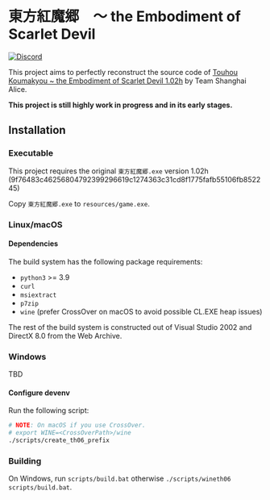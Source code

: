 # 東方紅魔郷　～ the Embodiment of Scarlet Devil

[![Discord][discord-badge]][discord]

[discord]: https://discord.gg/VyGwAjrh9a
[discord-badge]: https://img.shields.io/discord/1147558514840064030?color=%237289DA&logo=discord&logoColor=%23FFFFFF

This project aims to perfectly reconstruct the source code of [Touhou Koumakyou ~ the Embodiment of Scarlet Devil 1.02h](https://en.touhouwiki.net/wiki/Embodiment_of_Scarlet_Devil) by Team Shanghai Alice.

**This project is still highly work in progress and in its early stages.**


## Installation

### Executable

This project requires the original `東方紅魔郷.exe` version 1.02h (9f76483c46256804792399296619c1274363c31cd8f1775fafb55106fb852245)

Copy `東方紅魔郷.exe` to `resources/game.exe`.

### Linux/macOS

#### Dependencies

The build system has the following package requirements:
- `python3` >= 3.9
- `curl`
- `msiextract`
- `p7zip`
- `wine` (prefer CrossOver on macOS to avoid possible CL.EXE heap issues)

The rest of the build system is constructed out of Visual Studio 2002 and DirectX 8.0 from the Web Archive.


### Windows

TBD

#### Configure devenv

Run the following script:
```bash
# NOTE: On macOS if you use CrossOver.
# export WINE=<CrossOverPath>/wine
./scripts/create_th06_prefix
```

### Building

On Windows, run `scripts/build.bat` otherwise `./scripts/wineth06 scripts/build.bat`.
